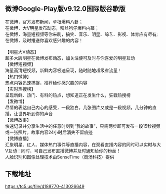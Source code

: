 ## 微博Google-Play版v9.12.0国际版谷歌版
在微博，官方发布新闻，草根爆料八卦； <br>在微博，大V明星发布动态，粉丝狗仔爆料内幕； <br>在微博，海量短视频等你来刷，搞笑、音乐、明星、综艺、影视、体育应有尽有; <br>在微博，及时推送你喜欢感兴趣的内容！ <br> <br>【明星大V动态】 <br>超多大牌明星在微博发布动态，加关注便可及时与你喜爱的明星互动 <br>【微博短视频】 <br>海量高清短视频，新鲜内容极速呈现，随时随地超级省流量！ <br>【热门微博】 <br>热点内容迅速捕捉，推荐给你感兴趣的内容 <br>【实时热搜榜】 <br>呈现新鲜、热门、有料的热点，想知道正在发生什么，狂戳热搜榜 <br>【发微博】 <br>尽情的表达自己内心的感受，一段独白，几张图片又或是一段视频，几分钟的直播，让世界听到你的声音 <br>【微博故事】 <br>快速记录并分享生活中的任意时刻到“我的故事”，只需两步即可发布一段15秒视频或一张照片，故事内容24小时后消失不留痕迹 <br>【微博直播】 <br>汇聚明星、红人、媒体热门事件等直播内容，在观看直播内容的同时可以实时与大V互动！同时，可自己发布直播微博并及时通知给你的粉丝！ <br>人脸识别和图像处理技术由SenseTime（商汤科技）提供
## 下载地址
https://tc5.us/file/4188770-413026649